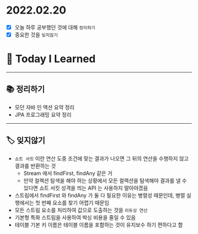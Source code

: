# 2022.02.20

- [x]  오늘 하루 공부했던 것에 대해 `정리하기`
- [x]  중요한 것을 `잊지않기`

# 🚩 Today I Learned

---

## 📚 정리하기

- 모던 자바 인 액션 요약 정리
- JPA 프로그래밍 요약 정리

---

## 🏷 잊지않기

- `쇼트 서킷` 이란 연산 도중 조건에 맞는 결과가 나오면 그 뒤의 연산을 수행하지 않고 결과를 반환하는 것
    - Stream 에서 findFirst, findAny 같은 거
    - 만약 컬렉션 탐색을 해야 하는 상황에서 모든 컬렉션을 탐색해야 결과를 낼 수 있다면 쇼트 서킷 성격을 띄는 API 는 사용하지 말아야겠음
- 스트림에서 findFirst 와 findAny 가 둘 다 필요한 이유는 병렬성 때문인데, 병렬 실행에서는 첫 번째 요소를 찾기 어렵기 때문임
- 모든 스트림 요소를 처리하여 값으로 도출하는 것을 `리듀싱 연산`
- 기본형 특화 스트림을 사용하여 박싱 비용을 줄일 수 있음
- 테이블 기본 키 이름은 테이블 이름을  포함하는 것이 유지보수 하기 편하다고 함
